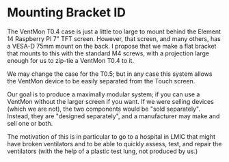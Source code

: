 # Mounting Bracket ID

The VentMon T0.4 case is just a little too large to mount behind the Element 14
Raspberry PI 7" TFT screen. However, that screen, and many others, has a
VESA-D 75mm mount on the back. I propose that we make a flat bracket that
mounts to this with the standard M4 screws, with a projection large enough
for us to zip-tie a VentMon T0.4 to it.

We may change the case for the T0.5; but in any case this system allows
the VentMon device to be easily separated from the Touch screen.

Our goal is to produce a maximally modular system; if you can use
a VentMon without the larger screen if you want.  If we were selling
devices (which we are not), the two components would be "sold separately".
Instead, they are "designed separately", and a manufacturer may make
and sell one or both.

The motivation of this is in particular to go to a hospital in LMIC
that might have broken ventilators and to be able to quickly assess,
test, and repair the ventilators (with the help of a plastic test lung,
not produced by us.)
